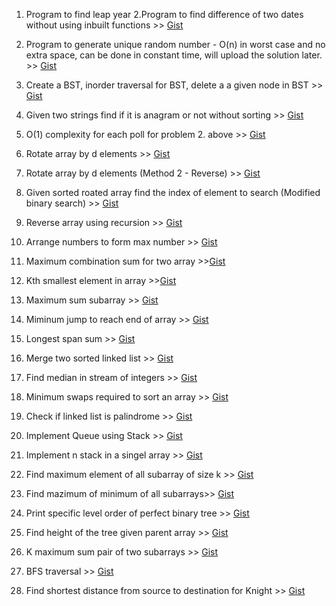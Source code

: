 1. Program to find leap year 2.Program to find difference of two dates without using inbuilt functions >> [Gist](https://gist.github.com/itsZed0/f95a438f53b2248de41d0cfd56810ed8)

2. Program to generate unique random number - O(n) in worst case and no extra space, can be done in constant time, will upload the solution later. >> [Gist](https://gist.github.com/itsZed0/12b50bb51f357817a443ac057e4c9147)

3. Create a BST, inorder traversal for BST, delete a a given node in BST >> [Gist](https://gist.github.com/itsZed0/15bc27e3af252ab78fd4b5110ac9020d)

4. Given two strings find if it is anagram or not without sorting >> [Gist](https://gist.github.com/itsZed0/6f5d94cb0ecd855c2207d2119bf32a90)

5. O(1) complexity for each poll for problem 2. above >> [Gist](https://gist.github.com/itsZed0/044159b0352fb637b915f6b84bbfcbda)

6. Rotate array by d elements >> [Gist](https://gist.github.com/itsZed0/93aa4ebbd94e36e7f69b9f05204e8783)

7. Rotate array by d elements (Method 2 - Reverse) >> [Gist](https://gist.github.com/itsZed0/0d036cc07c58f08d0a0eda3f65d7979d)

8. Given sorted roated array find the index of element to search (Modified binary search) >> [Gist](https://gist.github.com/itsZed0/69c6172bd2f4336dc979a051a3fda6f0)

9. Reverse array using recursion >> [Gist](https://gist.github.com/itsZed0/3cf0e59b96014ce387888b5f10f1bcfe)

10. Arrange numbers to form max number >> [Gist](https://gist.github.com/itsZed0/d88d1958e45df877745b8ae3bebefede)

11. Maximum combination sum for two array >>[Gist](https://gist.github.com/itsZed0/8c033d70dcd986a8aa9ce188836b8afd)

12. Kth smallest element in array >>[Gist](https://gist.github.com/itsZed0/dcd4d454c87cb7e31950985cb928e853)

13. Maximum sum subarray >> [Gist](https://gist.github.com/itsZed0/ea43c9e1bf055f375783d28ad3ab5fba)

14. Miminum jump to reach end of array >> [Gist](https://gist.github.com/itsZed0/ade0f161055191c5d119ea0217ffee4d)

15. Longest span sum >> [Gist](https://gist.github.com/itsZed0/0dddd6af249b8fa0ce9900f07c1dd06f)

16. Merge two sorted linked list >> [Gist](https://gist.github.com/itsZed0/72df83b1d7087d7df007cb880af69798)

17. Find median in stream of integers >> [Gist](https://gist.github.com/itsZed0/4486b7f891162ac6b247f0597c5964fe)

18. Minimum swaps required to sort an array >> [Gist](https://gist.github.com/itsZed0/7d1e8b48f5c343fd8f150ebb98449bad)

19. Check if linked list is palindrome >> [Gist](https://gist.github.com/itsZed0/76bf579bc4e48a339fa464ae01e01375)

20. Implement Queue using Stack >> [Gist](https://gist.github.com/itsZed0/3f0faea935662d7909c9c1b4e70c51d4)

21. Implement n stack in a singel array >> [Gist](https://gist.github.com/itsZed0/1df505527a693fdb28d5b39b3501546b)

22. Find maximum element of all subarray of size k  >> [Gist](https://gist.github.com/itsZed0/04f2b2351013dda5cb198b0bb99f0fb8)

23. Find mazimum of minimum of all subarrays>> [Gist](https://gist.github.com/itsZed0/064cd98ff5ff21efb5d6715274ebd235)

24. Print specific level order of perfect binary tree >> [Gist](https://gist.github.com/itsZed0/249f9cc06d770e474583cf2eb612f907)

25. Find height of the tree given parent array >> [Gist](https://gist.github.com/itsZed0/d923322e9d45e04401238664929b35a5)

26. K maximum sum pair of two subarrays >> [Gist](https://gist.github.com/itsZed0/f096de18d34e689f34f563caac2203ef)

27. BFS traversal >> [Gist](https://gist.github.com/itsZed0/c3f6e69844603da117aa88dbae26f3fa)

28. Find shortest distance from source to destination for Knight >> [Gist](https://gist.github.com/itsZed0/f00ac5fedfc8f846f5d318f3a74f81c5)
